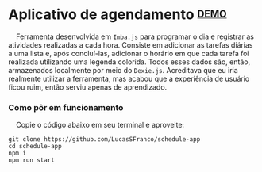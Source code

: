# Aplicativo de agendamento <sup><sub>[DEMO](https://schedule-app-a70b5.web.app/)</sub></sup>

&nbsp;&nbsp;&nbsp;&nbsp;Ferramenta desenvolvida em `Imba.js` para programar o dia e registrar as atividades realizadas a cada hora. Consiste em adicionar as tarefas diárias a uma lista e, após concluí-las, adicionar o horário em que cada tarefa foi realizada utilizando uma legenda colorida. Todos esses dados são, então, armazenados localmente por meio do `Dexie.js`. Acreditava que eu iria realmente utilizar a ferramenta, mas acabou que a experiência de usuário ficou ruim, então serviu apenas de aprendizado.    

### Como pôr em funcionamento

&nbsp;&nbsp;&nbsp;&nbsp;Copie o código abaixo em seu terminal e aproveite:
```
git clone https://github.com/LucasSFranco/schedule-app
cd schedule-app
npm i
npm run start
```
